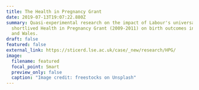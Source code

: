 ```yaml
---
title: The Health in Pregnancy Grant
date: 2019-07-13T19:07:22.880Z
summary: Quasi-experimental research on the impact of Labour's universal but
  shortlived Health in Pregnancy Grant (2009-2011) on birth outcomes in England
  and Wales.
draft: false
featured: false
external_link: https://sticerd.lse.ac.uk/case/_new/research/HPG/
image:
  filename: featured
  focal_point: Smart
  preview_only: false
  caption: "Image credit: freestocks on Unsplash"
---
```

